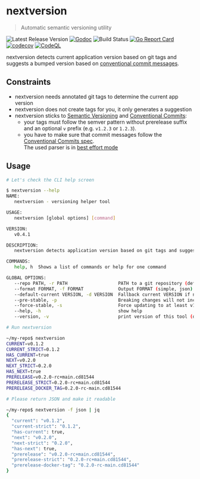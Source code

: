 # nextversion

> Automatic semantic versioning utility

![Latest Release Version][shields-version-img]
[![Godoc][godoc-image]][godoc-url]
![Build Status](https://github.com/tsdtsdtsd/nextversion/actions/workflows/ci.yml/badge.svg)
[![Go Report Card][grc-image]][grc-url]
[![codecov][codecov-image]][codecov-url]
[![CodeQL](https://github.com/tsdtsdtsd/nextversion/actions/workflows/codeql-analysis.yml/badge.svg?branch=main)](https://github.com/tsdtsdtsd/nextversion/actions/workflows/codeql-analysis.yml)

<!-- Markdown link & img dfn's -->
[shields-version-img]: https://img.shields.io/github/v/release/tsdtsdtsd/nextversion
[godoc-image]: https://pkg.go.dev/badge/github.com/tsdtsdtsd/nextversion.svg
[godoc-url]: https://pkg.go.dev/github.com/tsdtsdtsd/nextversion/pkg/nextversion/
[grc-image]: https://goreportcard.com/badge/github.com/tsdtsdtsd/nextversion
[grc-url]: https://goreportcard.com/report/github.com/tsdtsdtsd/nextversion
[codecov-image]: https://codecov.io/gh/tsdtsdtsd/nextversion/branch/main/graph/badge.svg
[codecov-url]: https://codecov.io/gh/tsdtsdtsd/nextversion/tree/main

nextversion detects current application version based on git tags and suggests a bumped version based on [conventional commit messages](https://www.conventionalcommits.org/en/v1.0.0/).

## Constraints

- nextversion needs annotated git tags to determine the current app version
- nextversion does not create tags for you, it only generates a suggestion
- nextversion sticks to [Semantic Versioning](https://semver.org/) and [Conventional Commits](https://www.conventionalcommits.org):
  - your tags must follow the semver pattern without prerelease suffix and an optional `v` prefix (e.g. `v1.2.3` or `1.2.3`).
  - you have to make sure that commit messages follow the [Conventional Commits spec](https://www.conventionalcommits.org/en/v1.0.0/).  
    The used parser is in [best effort mode](https://github.com/leodido/go-conventionalcommits#best-effort)

## Usage

```sh
# Let's check the CLI help screen

$ nextversion --help
NAME:
   nextversion - versioning helper tool

USAGE:
   nextversion [global options] [command]

VERSION:
   v0.4.1

DESCRIPTION:
   nextversion detects application version based on git tags and suggests a bumped version based on conventional commits.

COMMANDS:
   help, h  Shows a list of commands or help for one command

GLOBAL OPTIONS:
   --repo PATH, -r PATH                   PATH to a git repository (default: "./")
   --format FORMAT, -f FORMAT             Output FORMAT (simple, json) (default: "simple")
   --default-current VERSION, -d VERSION  Fallback current VERSION if none could be detected (default: "v0.0.0")
   --pre-stable, -p                       Breaking changes will not increase major version if current version matches v0.*.* (default: false)
   --force-stable, -s                     Force updating to at least v1.0.0 (this has precedence over the --pre-stable flag) (default: false)
   --help, -h                             show help
   --version, -v                          print version of this tool (default: false)

# Run nextversion 

~/my-repo$ nextversion
CURRENT=v0.1.2
CURRENT_STRICT=0.1.2
HAS_CURRENT=true
NEXT=v0.2.0
NEXT_STRICT=0.2.0
HAS_NEXT=true
PRERELEASE=v0.2.0-rc+main.cd81544
PRERELEASE_STRICT=0.2.0-rc+main.cd81544
PRERELEASE_DOCKER_TAG=0.2.0-rc-main.cd81544

# Please return JSON and make it readable

~/my-repo$ nextversion -f json | jq
{
  "current": "v0.1.2",
  "current-strict": "0.1.2",
  "has-current": true,
  "next": "v0.2.0",
  "next-strict": "0.2.0",
  "has-next": true,
  "prerelease": "v0.2.0-rc+main.cd81544",
  "prerelease-strict": "0.2.0-rc+main.cd81544",
  "prerelease-docker-tag": "0.2.0-rc-main.cd81544"
}
```
